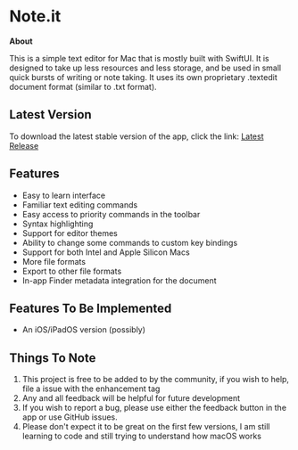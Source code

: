 # Note.it
**About**

This is a simple text editor for Mac that is mostly built with SwiftUI. It is designed to take up less resources and less storage, and be used in small quick bursts of writing or note taking. It uses its own proprietary .textedit document format (similar to .txt format).

## **Latest Version**

To download the latest stable version of the app, click the link:
[Latest Release](https://github.com/markydoodled/TextEdit.it/releases/download/v1.1/TextEdit.it.app.zip)

## **Features**

 - Easy to learn interface
 - Familiar text editing commands
 - Easy access to priority commands in the toolbar
 - Syntax highlighting
 - Support for editor themes
 - Ability to change some commands to custom key bindings
 - Support for both Intel and Apple Silicon Macs
 - More file formats
 - Export to other file formats
 - In-app Finder metadata integration for the document

## **Features To Be Implemented**

 - An iOS/iPadOS version (possibly)

## **Things To Note**

 1. This project is free to be added to by the community, if you wish to help, file a issue with the enhancement tag
 2. Any and all feedback will be helpful for future development
 3. If you wish to report a bug, please use either the feedback button in the app or use GitHub issues.
 4. Please don't expect it to be great on the first few versions, I am still learning to code and still trying to understand how macOS works
